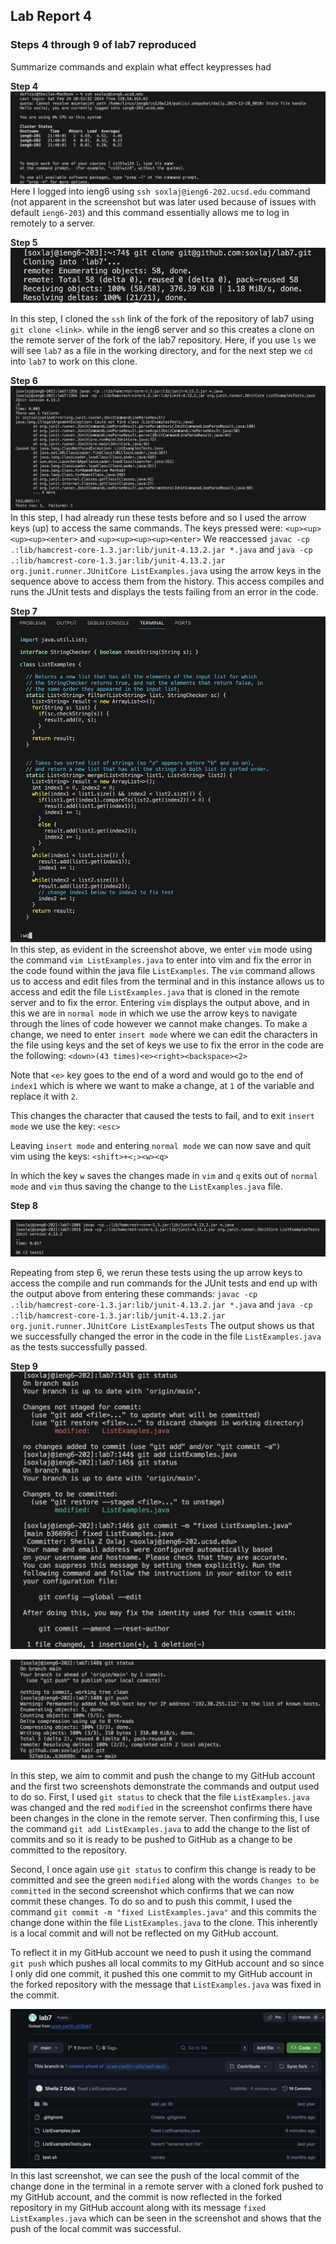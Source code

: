 ## Lab Report 4

### Steps 4 through 9 of lab7 reproduced
Summarize commands and explain what effect keypresses had

**Step 4**
![Step4](lab4screenshotstep4.jpeg)
Here I logged into ieng6 using `ssh soxlaj@ieng6-202.ucsd.edu` command (not apparent in the screenshot but was later used because of issues with default `ieng6-203`) and this command essentially allows me to log in remotely to a server.  

**Step 5**
![Step5](lab4screenshotstep5.jpeg)

In this step, I cloned the `ssh` link of the fork of the repository of lab7 using `git clone <link>`. while in the ieng6 server and so this creates a clone on the remote server of the fork of the lab7 repository. Here, if you use `ls` we will see `lab7` as a file in the working directory, and for the next step we `cd` into `lab7` to work on this clone.

**Step 6**
![Step6](lab4screenshotstep6-2.jpeg)
In this step, I had already run these tests before and so I used the arrow keys (up) to access the same commands. The keys pressed were:
`<up><up><up><up><enter>` and `<up><up><up><up><enter>`
We reaccessed `javac -cp .:lib/hamcrest-core-1.3.jar:lib/junit-4.13.2.jar *.java` and `java -cp .:lib/hamcrest-core-1.3.jar:lib/junit-4.13.2.jar org.junit.runner.JUnitCore ListExamples.java` using the arrow keys in the sequence above to access them from the history. This access compiles and runs the JUnit tests and displays the tests failing from an error in the code. 

**Step 7**
![Step7](lab4screenshotstep7vim.jpeg)
In this step, as evident in the screenshot above, we enter `vim` mode using the command `vim ListExamples.java` to enter into vim and fix the error in the code found within the java file `ListExamples`. The `vim` command allows us to access and edit files from the terminal and in this instance allows us to access and edit the file `ListExamples.java` that is cloned in the remote server and to fix the error. 
Entering `vim` displays the output above, and in this we are in `normal mode` in which we use the arrow keys to navigate through the lines of code however we cannot make changes. To make a change, we need to enter `insert mode` where we can edit the characters in the file using keys and the set of keys we use to fix the error in the code are the following: 
`<down>(43 times)<e><right><backspace><2>`

Note that `<e>` key goes to the end of a word and would go to the end of `index1` which is where we want to make a change, at `1` of the variable and replace it with `2`.

This changes the character that caused the tests to fail, and to exit `insert mode` we use the key:
`<esc>`

Leaving `insert mode` and entering `normal mode` we can now save and quit vim using the keys:
`<shift>+<;><w><q>`

In which the key `w` saves the changes made in `vim` and `q` exits out of `normal mode` and `vim` thus saving the change to the `ListExamples.java` file.

**Step 8**

![Step8](screenshotlab4REDO.jpeg)

Repeating from step 6, we rerun these tests using the up arrow keys to access the compile and run commands for the JUnit tests and end up with the output above from entering these commands:
`javac -cp .:lib/hamcrest-core-1.3.jar:lib/junit-4.13.2.jar *.java` and `java -cp .:lib/hamcrest-core-1.3.jar:lib/junit-4.13.2.jar org.junit.runner.JUnitCore ListExamplesTests`
The output shows us that we successfully changed the error in the code in the file `ListExamples.java` as the tests successfully passed.

**Step 9**
![Step9](lab4screenshotstep9-1.jpeg)

![Step9](lab4screenshotstep9-2.jpeg)

In this step, we aim to commit and push the change to my GitHub account and the first two screenshots demonstrate the commands and output used to do so. 
First, I used `git status` to check that the file `ListExamples.java` was changed and the red `modified` in the screenshot confirms there have been changes in the clone in the remote server. Then confirming this, I use the command `git add ListExamples.java` to add the change to the list of commits and so it is ready to be pushed to GitHub as a change to be committed to the repository. 

Second, I once again use `git status` to confirm this change is ready to be committed and see the green `modified` along with the words `Changes to be committed` in the second screenshot which confirms that we can now commit these changes. To do so and to push this commit, I used the command `git commit -m "fixed ListExamples.java"` and this commits the change done within the file `ListExamples.java` to the clone. This inherently is a local commit and will not be reflected on my GitHub account.

To reflect it in my GitHub account we need to push it using the command `git push` which pushes all local commits to my GitHub account and so since I only did one commit, it pushed this one commit to my GitHub account in the forked repository with the message that `ListExamples.java` was fixed in the commit. 

![Step9](lab4screenshotstep9-3.jpeg)
In this last screenshot, we can see the push of the local commit of the change done in the terminal in a remote server with a cloned fork pushed to my GitHub account, and the commit is now reflected in the forked repository in my GitHub account along with its message `fixed ListExamples.java` which can be seen in the screenshot and shows that the push of the local commit was successful.
